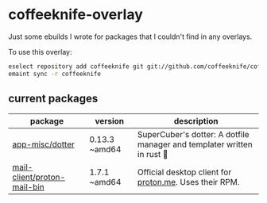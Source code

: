 # coffeeknife-overlay

Just some ebuilds I wrote for packages that I couldn't find in any overlays.

To use this overlay:

```bash
eselect repository add coffeeknife git git://github.com/coffeeknife/coffeeknife-overlay.git
emaint sync -r coffeeknife
```

## current packages

| package | version | description |
| --- | --- | --- |
| [app-misc/dotter](https://github.com/SuperCuber/dotter) | 0.13.3 ~amd64 | SuperCuber's dotter: A dotfile manager and templater written in rust 🦀 |
|[ mail-client/proton-mail-bin](https://proton.me/mail/download) | 1.7.1 ~amd64 | Official desktop client for [proton.me](https://proton.me). Uses their RPM. |
